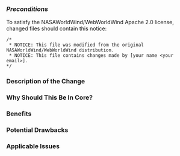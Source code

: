 
### _Preconditions_
To satisfy the NASAWorldWind/WebWorldWind Apache 2.0 license, changed files should contain this notice:
```
/*
 * NOTICE: This file was modified from the original NASAWorldWind/WebWorldWind distribution.
 * NOTICE: This file contains changes made by [your name <your email>]. 
*/
```
### Description of the Change

### Why Should This Be In Core?

### Benefits

### Potential Drawbacks

### Applicable Issues
